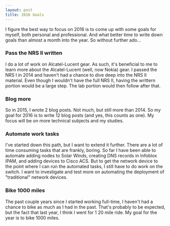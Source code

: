 ```yaml
---
layout: post
title: 2016 Goals 
---
```


I figure the best way to focus on 2016 is to come up with some goals for myself,
both personal and professional. And what better time to write down goals than
almost a month into the year. So without further ado...

### Pass the NRS II written

I do a lot of work on Alcatel-Lucent gear. As such, it's beneficial to me to
learn more about the Alcatel-Lucent (well, now Nokia) gear. I passed the NRS I
in 2014 and haven't had a chance to dive deep into the NRS II material. Even
though I wouldn't have the full NRS II, having the writtern portion would be a
large step. The lab portion would then follow after that.

### Blog more

So in 2015, I wrote 2 blog posts. Not much, but still more than 2014. So my goal
for 2016 is to write 12 blog posts (and yes, this counts as one). My focus will
be on more technical subjects and my studies.

### Automate work tasks

I've started down this path, but I want to extend it further. There are a lot of
time consuming tasks that are frankly, boring. So far I have been able to
automate adding nodes to Solar Winds, creating DNS records in Infoblox IPAM, and
adding devices to Cisco ACS. But to get the network device to the point where I
can run the automated tasks, I still have to do work on the switch. I want to
investigate and test more on automating the deployment of "traditional" network
devices.

### Bike 1000 miles

The past couple years since I started working full-time, I haven't had a chance
to bike as much as I had in the past. That's probably to be expected, but the
fact that last year, I think I went for 1 20 mile ride. My goal for the year is
to bike 1000 miles.
